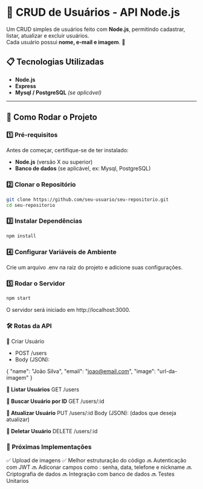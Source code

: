 # 📌 CRUD de Usuários - API Node.js

Um CRUD simples de usuários feito com **Node.js**, permitindo cadastrar, listar, atualizar e excluir usuários.  
Cada usuário possui **nome, e-mail e imagem**. 🚀

## 📋 Tecnologias Utilizadas

- **Node.js**
- **Express**
- **Mysql / PostgreSQL** _(se aplicável)_

---

## 🚀 Como Rodar o Projeto

### 1️⃣ Pré-requisitos

Antes de começar, certifique-se de ter instalado:

- **Node.js** (versão X ou superior)
- **Banco de dados** (se aplicável, ex: Mysql, PostgreSQL)

### 2️⃣ Clonar o Repositório

```bash
git clone https://github.com/seu-usuario/seu-repositorio.git
cd seu-repositorio
```

### 3️⃣ Instalar Dependências

```bash
npm install
```

### 4️⃣ Configurar Variáveis de Ambiente

Crie um arquivo .env na raiz do projeto e adicione suas configurações.

### 5️⃣ Rodar o Servidor

```bash
npm start
```

O servidor será iniciado em http://localhost:3000.

### 🛠️ Rotas da API

🔹 Criar Usuário

- POST /users
- Body (JSON):

{
"name": "João Silva",
"email": "joao@email.com",
"image": "url-da-imagem"
}

**🔹 Listar Usuários**
GET /users

**🔹 Buscar Usuário por ID**
GET /users/:id

**🔹 Atualizar Usuário**
PUT /users/:id
Body (JSON): (dados que deseja atualizar)

**🔹 Deletar Usuário**
DELETE /users/:id

### 📌 Próximas Implementações

✅ Upload de imagens
✅ Melhor estruturação do código
🔜 Autenticação com JWT
🔜 Adiconar campos como : senha, data, telefone e nickname 
🔜 Criptografia de dados
🔜 Integração com banco de dados
🔜 Testes Unitarios

